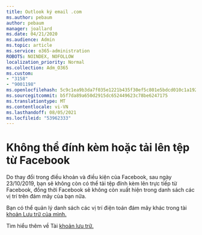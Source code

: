 ```yaml
---
title: Outlook ký email .com
ms.author: pebaum
author: pebaum
manager: joallard
ms.date: 04/21/2020
ms.audience: Admin
ms.topic: article
ms.service: o365-administration
ROBOTS: NOINDEX, NOFOLLOW
localization_priority: Normal
ms.collection: Adm_O365
ms.custom:
- "3158"
- "9001198"
ms.openlocfilehash: 5c9c1ea9b3da7f035e1221b435f30ef5c801e5bdcd010c1a1922d712b6d626b0
ms.sourcegitcommit: b5f7da89a650d2915dc652449623c78be6247175
ms.translationtype: MT
ms.contentlocale: vi-VN
ms.lasthandoff: 08/05/2021
ms.locfileid: "53962333"
---
```

# <a name="unable-to-attach-or-upload-files-from-facebook"></a>Không thể đính kèm hoặc tải lên tệp từ Facebook

Do thay đổi trong điều khoản và điều kiện của Facebook, sau ngày 23/10/2019, bạn sẽ không còn có thể tải tệp đính kèm lên trực tiếp từ Facebook, đồng thời Facebook sẽ không còn xuất hiện trong danh sách các vị trí trên đám mây của bạn nữa. 

Bạn có thể quản lý danh sách các vị trí điện toán đám mây khác trong tài [khoản Lưu trữ của mình.](https://go.microsoft.com/fwlink/?linkid=2111075)

Tìm hiểu thêm về Tài [khoản lưu trữ.](https://support.office.com/article/477cb7cc-5732-4c40-8f23-30472de8138a)
  